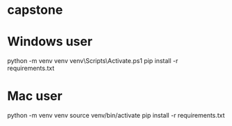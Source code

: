 # capstone

# Windows user
python -m venv venv
venv\Scripts\Activate.ps1
pip install -r requirements.txt


# Mac user
python -m venv venv
source venv/bin/activate
pip install -r requirements.txt